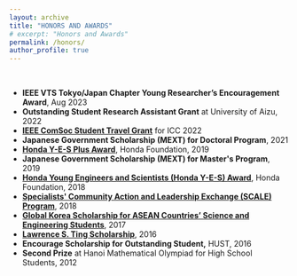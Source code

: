 ```yaml
---
layout: archive
title: "HONORS AND AWARDS"
# excerpt: "Honors and Awards"
permalink: /honors/
author_profile: true
---
```

<!-- Google tag (gtag.js) -->
<script async src="https://www.googletagmanager.com/gtag/js?id=G-FTB71GTS1Y"></script>
<script>
  window.dataLayer = window.dataLayer || [];
  function gtag(){dataLayer.push(arguments);}
  gtag('js', new Date());

  gtag('config', 'G-FTB71GTS1Y');
</script>

<br>
<ul>
	<li><strong>IEEE VTS Tokyo/Japan Chapter Young Researcher’s Encouragement Award</strong>, Aug 2023</li>
	<li><strong>Outstanding Student Research Assistant Grant</strong> at University of Aizu, 2022</li>
	<li><a href="https://icc2022.ieee-icc.org/registration/student-travel-grants.html"><strong>IEEE ComSoc Student Travel Grant</strong></a> for ICC 2022&nbsp;</li>
	<li><strong>Japanese Government Scholarship (MEXT) for Doctoral Program</strong>, 2021</li>
	<li><a href="https://www.hondafoundation.jp/en/yes_award.html?country=70#midasi"><strong>Honda Y-E-S Plus Award</strong></a>, Honda Foundation, 2019</li>
	<li><strong>Japanese Government Scholarship (MEXT) for Master&#39;s Program</strong>, 2019</li>
	<li><a href="https://www.hondafoundation.jp/yes/index_en/240#midasi"><strong>Honda Young Engineers and Scientists (Honda Y-E-S) Award</strong></a>, Honda Foundation, 2018</li>
	<li><a href="https://www.temasekfoundation.org.sg/programmes-i/Specialists-Community-Action-and-Leadership-Exchange-SCALE-Programmes"><strong>Specialists&#39; Community Action and Leadership Exchange (SCALE) Program</strong></a>, 2018</li>
	<li><a href="https://www.mofa.go.kr/eng/wpge/m_5719/contents.do"><strong>Global Korea Scholarship for ASEAN Countries&rsquo; Science and Engineering Students</strong></a>, 2017</li>
	<li><a href="https://www.lawrencestingfoundation.org/en/education/lstf-scholarship"><strong>Lawrence S. Ting Scholarship</strong></a>, 2016</li>
	<li><strong>Encourage Scholarship for Outstanding Student,</strong>&nbsp;HUST, 2016</li>
	<li><strong>Second Prize</strong> at Hanoi Mathematical Olympiad for High School Students, 2012</li>
</ul>

